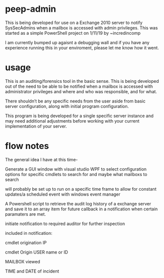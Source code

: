 # peep-admin
This is being developed for use on a Exchange 2010 server to notify SysSecAdmins when a mailbox is accessed with admin privileges. This was started as a simple PowerShell project on 1/11/19 by ~incredincomp

I am currently bumped up agaisnt a debugging wall and if you have any experience running this in your enviroment, please let me know how it went. 

# usage
This is an auditing/forensics tool in the basic sense. This is being developed out of the need to be able to be notified when a mailbox is accessed with administrator privileges and where and who was responsible, and for what. 

There shouldn’t be any specific needs from the user aside from basic server configuration, along with initial program configuration.

This program is being developed for a single specific server instance and may need additional adjustments before working with your current implementation of your server.

# flow notes
The general idea I have at this time-

Generate a GUI window with visual studio WPF to select configuration options for specific cmdlets to search for and maybe what mailboxs to search 

will probably be set up to run on a specific time frame to allow for constant updates/a scheduled event with windows event manager

A Powershell script to retrieve the audit log history of a exchange server and save it to an array item for future callback in a notification when certain paramaters are met.

initiate notification to required auditor for further inspection 


included in notification:

cmdlet origination IP

cmdlet Origin USER name or ID 

MAILBOX viewed

TIME and DATE of incident 
